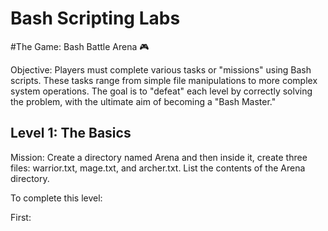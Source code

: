 # Bash Scripting Labs

#The Game: Bash Battle Arena 🎮

Objective: Players must complete various tasks or "missions" using Bash scripts. These tasks range from simple file manipulations to more complex system operations. The goal is to "defeat" each level by correctly solving the problem, with the ultimate aim of becoming a "Bash Master."

## Level 1: The Basics

Mission: Create a directory named Arena and then inside it, create three files: warrior.txt, mage.txt, and archer.txt. List the contents of the Arena directory.

To complete this level:

First:


